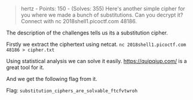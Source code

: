 > hertz - Points: 150 - (Solves: 355)
> Here's another simple cipher for you where we made a bunch of substitutions. Can you decrypt it? Connect with nc 2018shell1.picoctf.com 48186.

The description of the challenges tells us its a substitution cipher.

Firstly we extract the ciphertext using netcat.
`nc 2018shell1.picoctf.com 48186 > cipher.txt`

Using statistical analysis we can solve it easily. https://quipqiup.com/ is a great tool for it.

And we get the following flag from it.

Flag: `substitution_ciphers_are_solvable_ftcfvtwroh`
